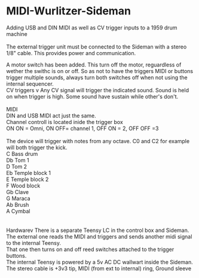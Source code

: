 # MIDI-Wurlitzer-Sideman
Adding USB and DIN MIDI as well as CV trigger inputs to a 1959 drum machine<br>
<br>
The external trigger unit must be connected to the Sideman with a stereo 1/8" cable. This provides power and communication.<br>

A motor switch has been added. This turn off the motor, reguardless of wether the swithc is on or off. 
So as not to have the triggers MIDI or buttons trigger multiple sounds, always turn both switches off when not using the internal sequencer. 
<br>
CV triggers v
Any CV signal will trigger the indicated sound. Sound is held on when trigger is high. Some sound have sustain while other's don't.<br>
<br>
MIDI<br>
DIN and USB MIDI act just the same. <br>
Channel controll is located inide the trigger box<br>
ON ON = Omni, ON OFF= channel 1,  OFF ON = 2, OFF OFF =3<br>
<br>
The device will trigger with notes from any octave. C0 and C2 for example will both trigger the kick. <br>
C Bass drum<br>
Db Tom 1 <br>
D Tom 2 <br>
Eb Temple block 1 <br>
E Temple block 2 <br>
F Wood block <br>
Gb Clave<br>
G Maraca<br>
Ab Brush<br>
A Cymbal<br>
<br>
<br>
Hardwarev
There is a separate Teensy LC in the control box and Sideman. <br>
The external one reads the MIDI and triggers and sends another midi signal to the internal Teensy. <br>
That one then turns on and off reed switches attached to the trigger buttons.<br>
The internal Teensy is powered by a 5v AC DC wallwart inside the Sideman.<br>
The stereo cable is +3v3 tip, MIDI (from ext to internal) ring, Ground sleeve<br>

